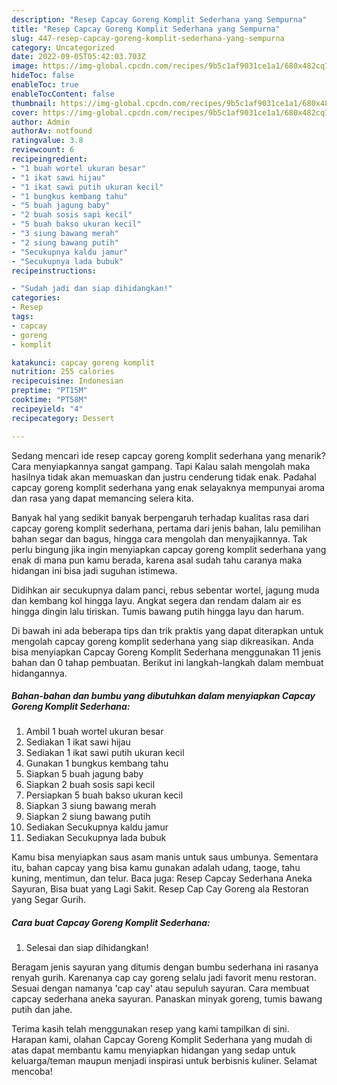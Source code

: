 ```yaml
---
description: "Resep Capcay Goreng Komplit Sederhana yang Sempurna"
title: "Resep Capcay Goreng Komplit Sederhana yang Sempurna"
slug: 447-resep-capcay-goreng-komplit-sederhana-yang-sempurna
category: Uncategorized
date: 2022-09-05T05:42:03.703Z
image: https://img-global.cpcdn.com/recipes/9b5c1af9031ce1a1/680x482cq70/capcay-goreng-komplit-sederhana-foto-resep-utama.jpg
hideToc: false
enableToc: true
enableTocContent: false
thumbnail: https://img-global.cpcdn.com/recipes/9b5c1af9031ce1a1/680x482cq70/capcay-goreng-komplit-sederhana-foto-resep-utama.jpg
cover: https://img-global.cpcdn.com/recipes/9b5c1af9031ce1a1/680x482cq70/capcay-goreng-komplit-sederhana-foto-resep-utama.jpg
author: Admin
authorAv: notfound
ratingvalue: 3.8
reviewcount: 6
recipeingredient:
- "1 buah wortel ukuran besar"
- "1 ikat sawi hijau"
- "1 ikat sawi putih ukuran kecil"
- "1 bungkus kembang tahu"
- "5 buah jagung baby"
- "2 buah sosis sapi kecil"
- "5 buah bakso ukuran kecil"
- "3 siung bawang merah"
- "2 siung bawang putih"
- "Secukupnya kaldu jamur"
- "Secukupnya lada bubuk"
recipeinstructions:

- "Sudah jadi dan siap dihidangkan!"
categories:
- Resep
tags:
- capcay
- goreng
- komplit

katakunci: capcay goreng komplit 
nutrition: 255 calories
recipecuisine: Indonesian
preptime: "PT15M"
cooktime: "PT58M"
recipeyield: "4"
recipecategory: Dessert

---
```



Sedang mencari ide resep capcay goreng komplit sederhana yang menarik? Cara menyiapkannya sangat gampang. Tapi Kalau salah mengolah maka hasilnya tidak akan memuaskan dan justru cenderung tidak enak. Padahal capcay goreng komplit sederhana yang enak selayaknya mempunyai aroma dan rasa yang dapat memancing selera kita.


Banyak hal yang sedikit banyak berpengaruh terhadap kualitas rasa dari capcay goreng komplit sederhana, pertama dari jenis bahan, lalu pemilihan bahan segar dan bagus, hingga cara mengolah dan menyajikannya. Tak perlu bingung jika ingin menyiapkan capcay goreng komplit sederhana yang enak di mana pun kamu berada, karena asal sudah tahu caranya maka hidangan ini bisa jadi suguhan istimewa.

Didihkan air secukupnya dalam panci, rebus sebentar wortel, jagung muda dan kembang kol hingga layu. Angkat segera dan rendam dalam air es hingga dingin lalu tiriskan. Tumis bawang putih hingga layu dan harum.


Di bawah ini ada beberapa tips dan trik praktis yang dapat diterapkan untuk mengolah capcay goreng komplit sederhana yang siap dikreasikan. Anda bisa menyiapkan Capcay Goreng Komplit Sederhana menggunakan 11 jenis bahan dan 0 tahap pembuatan. Berikut ini langkah-langkah dalam membuat hidangannya.

<!--inarticleads1-->

##### Bahan-bahan dan bumbu yang dibutuhkan dalam menyiapkan Capcay Goreng Komplit Sederhana:

1. Ambil 1 buah wortel ukuran besar
1. Sediakan 1 ikat sawi hijau
1. Sediakan 1 ikat sawi putih ukuran kecil
1. Gunakan 1 bungkus kembang tahu
1. Siapkan 5 buah jagung baby
1. Siapkan 2 buah sosis sapi kecil
1. Persiapkan 5 buah bakso ukuran kecil
1. Siapkan 3 siung bawang merah
1. Siapkan 2 siung bawang putih
1. Sediakan Secukupnya kaldu jamur
1. Sediakan Secukupnya lada bubuk


Kamu bisa menyiapkan saus asam manis untuk saus umbunya. Sementara itu, bahan capcay yang bisa kamu gunakan adalah udang, taoge, tahu kuning, mentimun, dan telur. Baca juga: Resep Capcay Sederhana Aneka Sayuran, Bisa buat yang Lagi Sakit. Resep Cap Cay Goreng ala Restoran yang Segar Gurih. 

<!--inarticleads2-->

##### Cara buat Capcay Goreng Komplit Sederhana:


1. Selesai dan siap dihidangkan!

Beragam jenis sayuran yang ditumis dengan bumbu sederhana ini rasanya renyah gurih. Karenanya cap cay goreng selalu jadi favorit menu restoran. Sesuai dengan namanya &#39;cap cay&#39; atau sepuluh sayuran. Cara membuat capcay sederhana aneka sayuran. Panaskan minyak goreng, tumis bawang putih dan jahe. 

Terima kasih telah menggunakan resep yang kami tampilkan di sini. Harapan kami, olahan Capcay Goreng Komplit Sederhana yang mudah di atas dapat membantu kamu menyiapkan hidangan yang sedap untuk keluarga/teman maupun menjadi inspirasi untuk berbisnis kuliner. Selamat mencoba!
